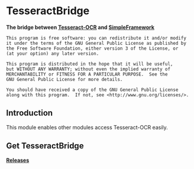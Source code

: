 TesseractBridge
===================

__The bridge between [Tesseract-OCR](https://github.com/tesseract-ocr/tesseract) and [SimpleFramework](https://github.com/PeratX/SimpleFramework)__

	This program is free software: you can redistribute it and/or modify
	it under the terms of the GNU General Public License as published by
	the Free Software Foundation, either version 3 of the License, or
	(at your option) any later version.

	This program is distributed in the hope that it will be useful,
	but WITHOUT ANY WARRANTY; without even the implied warranty of
	MERCHANTABILITY or FITNESS FOR A PARTICULAR PURPOSE.  See the
	GNU General Public License for more details.

	You should have received a copy of the GNU General Public License
	along with this program.  If not, see <http://www.gnu.org/licenses/>.

Introduction
-------------
This module enables other modules access Tesseract-OCR easily.

Get TesseractBridge
-------------
__[Releases](https://github.com/PeratX/TesseractBridge/releases)__